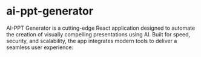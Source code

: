 # ai-ppt-generator
AI-PPT Generator is a cutting-edge React application designed to automate the creation of visually compelling presentations using AI. Built for speed, security, and scalability, the app integrates modern tools to deliver a seamless user experience:
